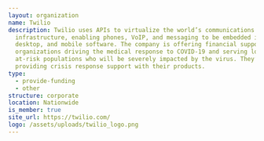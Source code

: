 ```yaml
---
layout: organization
name: Twilio
description: Twilio uses APIs to virtualize the world’s communications
  infrastructure, enabling phones, VoIP, and messaging to be embedded into web,
  desktop, and mobile software. The company is offering financial support for
  organizations driving the medical response to COVID-19 and serving low-income,
  at-risk populations who will be severely impacted by the virus. They’re also
  providing crisis response support with their products.
type:
  - provide-funding
  - other
structure: corporate
location: Nationwide
is_member: true
site_url: https://twilio.com/
logo: /assets/uploads/twilio_logo.png
---
```

